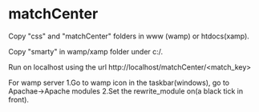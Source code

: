 # matchCenter
Copy "css" and "matchCenter" folders in www (wamp) or htdocs(xamp).

Copy "smarty" in wamp/xamp folder under c:/.

Run on localhost using the url
  http://localhost/matchCenter/<match_key>

For wamp server 
1.Go to wamp icon in the taskbar(windows), go to Apachae->Apache modules
2.Set the rewrite_module on(a black tick in front).

